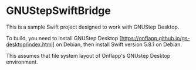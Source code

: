 # GNUStepSwiftBridge

This is a sample Swift project designed to work with GNUStep Desktop. 

To build, you need to install GNUStep Desktop [https://onflapp.github.io/gs-desktop/index.html] on Debian, then install Swift version 5.8.1 on Debian.

This assumes that file system layout of Onflapp's GNUstep Desktop environment. 
